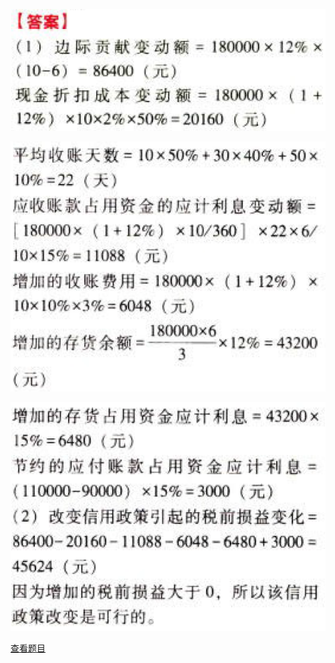 ![](aad0bebd7d9dc179c489b69beba66aac.png)

![](3cb108926019aece39c6b8b2119572eb.png)

![](ab833ddaa1fb1c9fe6d1b5f5618c845c.png)

[查看题目](../C12营运资本管理.本章真题.md#15-题目)


